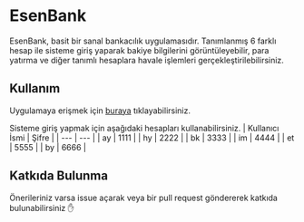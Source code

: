 # EsenBank
EsenBank, basit bir sanal bankacılık uygulamasıdır. Tanımlanmış 6 farklı hesap ile sisteme giriş yaparak bakiye bilgilerini görüntüleyebilir, para yatırma ve diğer tanımlı hesaplara havale işlemleri gerçekleştirilebilirsiniz.

## Kullanım
Uygulamaya erişmek için [buraya](https://esenbank.netlify.app/) tıklayabilirsiniz.

Sisteme giriş yapmak için aşağıdaki hesapları kullanabilirsiniz. 
| Kullanıcı İsmi | Şifre |
| --- | --- |
| ay | 1111 |
| hy | 2222 |
| bk | 3333 |
| im | 4444 |
| et | 5555 |
| by | 6666 |

## Katkıda Bulunma
Önerileriniz varsa issue açarak veya bir pull request göndererek katkıda bulunabilirsiniz :hand:
